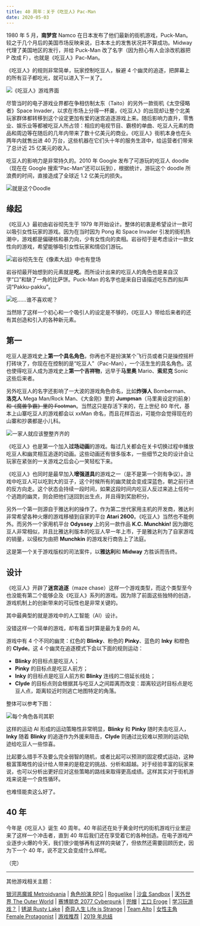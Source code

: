 ```yaml
---
title: 40 周年：关于《吃豆人》Pac-Man
date: 2020-05-03
---
```


1980 年 5 月，**南梦宫** Namco 在日本发布了他们最新的街机游戏，Puck-Man。较之于几个月后的美国市场反映来说，日本本土的发售状况并不算成功。Midway 代理了美国地区的发行，并给 Puck-Man 改了名字（因为担心有人会涂改机器把 P 改成 F），也就是《吃豆人》Pac-Man。

《吃豆人》的规则非常简单，玩家控制吃豆人，躲避 4 个幽灵的追逐，把屏幕上的所有豆子都吃光，就可以进入下一关了。

![《吃豆人》游戏界面](https://imgkr.cn-bj.ufileos.com/be23127d-c3c0-4852-ac1e-f3504e77050e.png)

尽管当时的电子游戏业界都在争相仿制太东（Taito）的另外一款街机《太空侵略者》Space Invader，以求在市场上分得一杯羹，《吃豆人》的出现却让整个北美玩家群体都转移到这个设定更加有爱的迷宫追逐游戏上来。随后影响力直升，零售业、娱乐业等都被吃豆人所占领：相应的电视节目、霸榜的单曲、吃豆人元素的商品和周边等在随后的几年内带来了数十亿美元的商业。《吃豆人》街机本身也在头两年内就售出进 40 万台，这些机器在它们头十年的服务生涯中，给运营者们带来了总计近 25 亿美元的收入。

吃豆人的影响力是非常持久的。2010 年 Google 发布了可游玩的吃豆人 doodle（现在在 Google 搜索“Pac-Man”还可以玩到），根据统计，游玩这个 doodle 所浪费的时间，直接造成了全球近 1.2 亿美元的损失。

![就是这个Doodle](https://imgkr.cn-bj.ufileos.com/f4480659-e618-4e89-aabf-4f9a46d25a49.png)

## 缘起

《吃豆人》最初由岩谷彻先生于 1979 年开始设计。整体的初衷是希望设计一款可以吸引女性玩家的游戏。因为在当时因为 Pong 和 Space Invader 引发的街机热潮中，游戏都是偏硬核和暴力向，少有女性向的卖相。岩谷彻于是考虑设计一款女性向的游戏，希望能够吸引女性玩家和情侣们游玩。

![岩谷彻先生在《像素大战》中也有登场](https://imgkr.cn-bj.ufileos.com/34465333-cded-4da6-9e4c-8304eef6655f.jpg)

岩谷彻最开始想到的元素就是**吃**。而所设计出来的吃豆人的角色也是来自汉字“口”和缺了一角的比萨饼。Puck-Man 的名字也是来自日语描述吃东西的拟声词“Pakku-pakku”。

![吃……谁不喜欢呢？](https://imgkr.cn-bj.ufileos.com/7fbb7c3a-5404-49af-8732-34cec0a9f332.gif)

当然除了这样一个初心和一个吸引人的设定是不够的，《吃豆人》带给后来者的还有其创造和引入的各种新元素。

## 第一

吃豆人是游戏史上**第一个具名角色**，你再也不是扮演某个飞行员或者只是操控摇杆打砖块了，你现在在控制的是“吃豆人”（Pac-Man），一个活生生的具名角色。这也使得吃豆人成为游戏史上**第一个吉祥物**，远早于**马里奥** Mario、**索尼克** Sonic 这些后来者。

另外吃豆人的名字还影响了一大波的游戏角色命名，比如**炸弹人** Bomberman、**洛克人** Mega Man/Rock Man、《大金刚》里的 **Jumpman**（马里奥设定的前身）<del>和《魔兽争霸》里的 Footman</del>。当然这只是存活下来的，在上世纪 80 年代，基本上山寨吃豆人的游戏都会以 xxMan 命名，而且花样百出，可能你会觉得现在的山寨和抄袭都是小儿科。

![一家人就应该整整齐齐的](https://imgkr.cn-bj.ufileos.com/c5920572-f149-49b4-8e50-2d2df4f857e6.jpg)

《吃豆人》也是第一个加入**过场动画**的游戏。每过几关都会在关卡切换过程中播放吃豆人和幽灵相互追逐的动画。这些动画还有很多版本，一些细节之处的设计会让玩家在紧张的一关游戏之后会心一笑轻松下来。

《吃豆人》也同时是最早加入**增强道具**的游戏之一（是不是第一个则有争议）。游戏中吃豆人可以吃到大的豆子，这个时候所有的幽灵就会变成深蓝色，朝之前行进的反方向走。这个状态会持续一段时间，如果这段时间内吃豆人反过来追上任何一个逃跑的幽灵，则会把他们送回到出生点，并且得到奖励积分。

另外一个第一则源自于雅达利的操作了。作为第二世代家用主机的开发商，雅达利非常希望各种火爆的游戏移植到自家的平台 **Atari 2600**。《吃豆人》当然也不能例外。而另外一个家用机平台 **Odyssey** 上的另一款作品 **K.C. Munchkin!** 因为跟吃豆人非常相似，并且比雅达利版本的吃豆人早一年上市，于是雅达利为了自家游戏的销量，以侵权为由把 **Munchkin** 的游戏发行商告上了法庭。

这是第一个关于游戏版权的司法案件，以**雅达利**和 **Midway** 方胜诉而告终。

## 设计

《吃豆人》开辟了**迷宫追逐**（maze chase）这样一个游戏类型，而这个类型至今也没能有第二个能够企及《吃豆人》系列的游戏。因为除了前面这些独特的创造，游戏机制上的创新带来的可玩性也是非常关键的。

其中最典型的就是游戏中的人工智能（AI）设计。

没错这样一个简单的游戏，却有着当时算是最为复杂的 AI。

游戏中有 4 个不同的幽灵：红色的 **Blinky**、粉色的 **Pinky**、蓝色的 **Inky** 和橙色的 **Clyde**。这 4 个幽灵在追逐模式下会以下面的规则运动：

- **Blinky** 的目标点是吃豆人；
- **Pinky** 的目标点是吃豆人前方；
- **Inky** 的目标点是吃豆人前方和 **Blinky** 连线的二倍延长线处；
- **Clyde** 的目标点则会根据其与吃豆人之间距离而改变：距离较远时目标点是吃豆人点，距离较近时则逃亡地图特定的角落。

整体可以参考下图：

![每个角色各司其职](https://imgkr.cn-bj.ufileos.com/896bb4e2-864e-4d90-8086-0a3bce483d29.png)

这样的运动 AI 形成的运动策略性非常明显，**Blinky** 和 **Pinky** 随时夹击吃豆人，**Inky** 随着 **Blinky** 的追逐作为外援来阻击，**Clyde** 则通过比较难以预测的运动轨迹给吃豆人一些惊喜。

比起要么措手不及要么完全弱智的随机，或者比起可以预测的固定模式运动，这种极富策略性的设计给人带来的是稳定的挑战、分析和超越。对于经验丰富的玩家来说，也可以分析出更好应对这些策略的路线来取得更高成绩。这样其实对于街机游戏来说是一个良性循环。

也难怪能卖这么好了。

## 40 年

今年是《吃豆人》诞生 40 周年。40 年前还在处于黄金时代的街机游戏行业里迎来了这样一个冲击者，直到 40 年后我们还在享受着它的各种创造。在电子游戏产业逐步火爆的今天，我们很少能够再有这样的突破了，但依然还需要回顾历史，因为下一个 40 年，说不定又会变成什么样呢。

（完）

---

其他游戏相关主题：

[银河恶魔城 Metroidvania](https://mp.weixin.qq.com/s/45GZ7TdQzi5DReGaPjJX_Q) | [角色扮演 RPG](https://mp.weixin.qq.com/s/ZCqKRMP72IL6Fc3vVmBJ-Q) | [Roguelike](https://mp.weixin.qq.com/s/yav4aT1ZO9Sgza9DpCOpGA) | [沙盒 Sandbox](https://mp.weixin.qq.com/s/Cwbwhhmfo4QuzFwCzPAQWQ) | [天外世界 The Outer World](https://mp.weixin.qq.com/s/gcrXjoUfOv1bfKLcQcbvng) | [赛博朋克 2077 Cyberpunk](https://mp.weixin.qq.com/s/C6o_LNq-KQB1iTBukMwKPg) | [兜帽](https://mp.weixin.qq.com/s/A29tvamtE5WCqvrkoTBCzQ) | [工口 Eroge](https://mp.weixin.qq.com/s/hXq8leIVFiXttmsLyAUglw) | [学习玩游戏？](https://mp.weixin.qq.com/s/9Nod5WihIO88C-bMM3kayw) | [锈湖 Rusty Lake](https://mp.weixin.qq.com/s/2k38nfRYQKfTG9zyUV4V3A) | [奇异人生 Life is Strange](https://mp.weixin.qq.com/s/qqxAQsoX0jO4SY4H4eKZ8Q) | [Team Alto](https://mp.weixin.qq.com/s/KcoGdIiwKmxj4G7xe6yWAQ) | [女性主角 Female Protagonist](https://mp.weixin.qq.com/s/KcoGdIiwKmxj4G7xe6yWAQ) | [游戏推荐](https://mp.weixin.qq.com/s/07O887kJlqWXRDmWDuBvxw) | [2019 年总结](https://mp.weixin.qq.com/s/gCzpOYved_8ryjWo_vwm-w)
